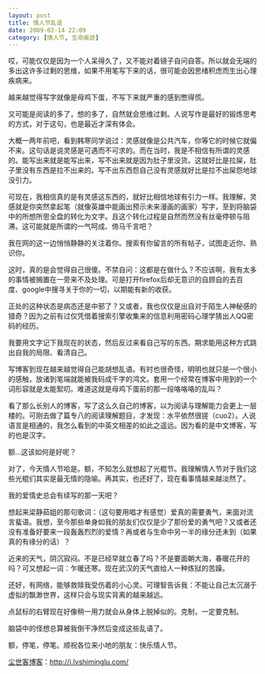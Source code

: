 ```yaml
---
layout: post
title: 情人节乱语
date: 2009-02-14 22:09
category: [情人节, 生命痕迹]
---
```

哎，可能仅仅是因为一个人呆得久了，又不能对着镜子自问自答。所以就会无端的多出这许多过剩的思维，如果不用笔写下来的话，很可能会因思绪积虑而生出心理疾病来。

越来越觉得写字就像是母鸡下蛋，不写下来就严重的感到憋得慌。

又可能是阅读的多了，想的多了，自然就会思维过剩。人说写作是最好的锻炼思考的方式，对于这句，也是最近才深有体会。

大概一两年前吧，看到韩寒同学说过：灵感就像是公共汽车，你等它的时候它就偏不来。这句话是说灵感是可遇而不可求的。而在当时，我是不相信有所谓的灵感的。能写出来就是能写出来，写不出来就是因为肚子里没货。这就好比是拉屎，肚子里没有东西是拉不出来的。写不出东西怨自己没有灵感就好比是拉不出屎怨地球没引力。

可现在，我相信真的是有灵感这东西的，就好比相信地球有引力一样。我理解，灵感就是你突然拿起笔（就像英雄中能画出预示未来漫画的画家）写字，至到将脑袋中的所想所思全盘的转化为文字。且这个转化过程是自然而然没有丝毫停顿与阻滞。这可能就是所谓的一气呵成、倚马千言吧？

我在网的这一边悄悄静静的关注着你。搜索有你留言的所有帖子，试图走近你、熟识你。

这时，真的是会觉得自己很傻。不禁自问：这都是在做什么？不应该啊，我有太多的事情被搁置在一旁来不及处理。可是打开firefox后却无意识的自顾自的去百度、google中搜寻关于你的一切，以期能有新的收获。

正处的这种状态是病态还是中邪了？又或者，我也仅仅是出自对于陌生人神秘感的猎奇？因为之前有过仅凭借着搜索引擎收集来的信息利用密码心理学猜出人QQ密码的经历。

我要用文字记下我现在的状态，然后反过来看自己写的东西。期求能用这种方式跳出自我的局限、看清自己。

写博客到现在越来越觉得自己能胡想乱语。有时也很奇怪，明明也就只是一个很小的感触，放诸到笔端就能被我码成千字的鸿文。套用一个经常在博客中用到的一个词形容就是太能絮叨。难道这就是母鸡下蛋前的那一段咯咯咯的乱叫？

看了那么长别人的博客，写了这么久自己的博客，以为阅读与理解能力会更上一层楼的。可刚去做了篇专八的阅读理解题目，才发现：水平依然很搓（cuo2）。人说语言是相通的，我怎么看到的中英文相差的如此之遥远。因为看的是中文博客，写的也是汉字。

额…这该如何是好呢？

对了，今天情人节哈是。额，不知怎么就想起了光棍节。我理解情人节对于我们这些光棍们其实是最无情的隐喻。再其实，也还好了，现在看事情越来越淡然了。

我的爱情史总会有续写的那一天吧？

想起来梁静茹姐的那句歌词：（这句要用唱才有感觉）爱真的需要勇气，来面对流言蜚语。我想，至今那些单身如我的朋友们仅仅是少了那份爱的勇气吧？又或者还没有准备好要来一段轰轰烈烈的爱情？再或者与生命中另一半的缘分还未到（如果真的有缘分的话）？

近来的天气，阴沉寂闷。不是已经早就立春了吗？不是要面朝大海，春暖花开的吗？可又想起一词：乍暖还寒。现在武汉的天气直给人一种炼狱的苦躁。

还好，有网络，能够救赎我受伤着的小心灵。可理智告诉我：不能让自己太沉溺于虚拟的飘渺世界，这样只会与现实背离的越来越远。

点鼠标的右臂现在好像稍一用力就会从身体上脱掉似的。克制，一定要克制。

脑袋中的怪想总算被我倒干净然后变成这些乱语了。

额，停笔，停笔。顺祝各位来小地的朋友：快乐情人节。

<a href="http://i.lvshiminglu.com/">尘世客博客</a>：<a href="http://i.lvshiminglu.com/">http://i.lvshiminglu.com/</a>

